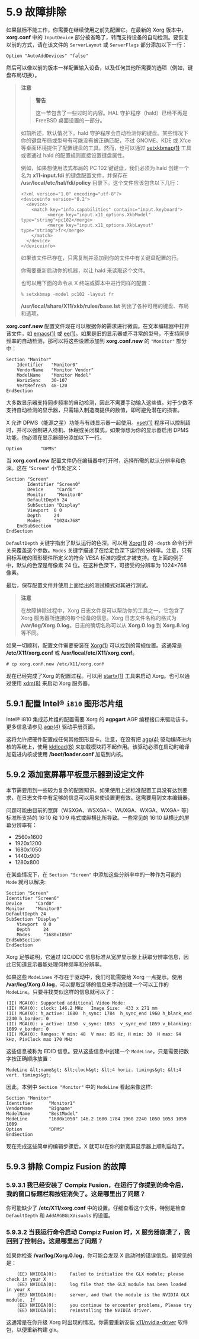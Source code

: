 # 5.9 故障排除
 
如果鼠标不能工作，你需要在继续使用之前先配置它。在最新的 Xorg 版本中，**xorg.conf** 中的 `InputDevice` 部分被省略了，转而支持设备的自动检测。要恢复以前的方式，请在该文件的 `ServerLayout` 或 `ServerFlags` 部分添加以下一行：

```
Option "AutoAddDevices" "false"
```

然后可以像以前的版本一样配置输入设备，以及任何其他所需要的选项（例如，键盘布局切换）。

> **注意**
>> **警告**
>> 
>> 这一节包含了一些过时的内容。HAL 守护程序（hald）已经不再是 FreeBSD 桌面设置的一部分。
> 
>
> 如前所述，默认情况下，hald 守护程序会自动检测你的键盘。某些情况下你的键盘布局或型号有可能没有被正确匹配，不过 GNOME、KDE 或 Xfce 等桌面环境提供了配置键盘的工具。然而，也可以通过 [setxkbmap(1)](https://www.freebsd.org/cgi/man.cgi?query=setxkbmap&sektion=1&format=html) 工具或者通过 hald 的配置规则直接设置键盘属性。
>
> 
> 例如，如果想使用法式布局的 PC 102 键键盘，我们必须为 hald 创建一个名为 **x11-input.fdi** 的键盘配置文件，并保存在 **/usr/local/etc/hal/fdi/policy** 目录下。这个文件应该包含以下几行：
>
> ```
> <?xml version="1.0" encoding="utf-8"?>
> <deviceinfo version="0.2">
>   <device>
>     <match key="info.capabilities" contains="input.keyboard">
> 	        <merge key="input.x11_options.XkbModel" type="string">pc102</merge>
> 	        <merge key="input.x11_options.XkbLayout" type="string">fr</merge>
>     </match>
>   </device>
> </deviceinfo>
> ```
> 如果该文件已存在，只需复制并添加到你的文件中有关键盘配置的行。
> 
> 你需要重新启动你的机器，以让 hald 来读取这个文件。
> 
> 也可以用下面的命令从 X 终端或脚本中进行同样的配置：
> 
> ```
> % setxkbmap -model pc102 -layout fr
> ```
>
> **/usr/local/share/X11/xkb/rules/base.lst** 列出了各种可用的键盘、布局和选项。

**xorg.conf.new** 配置文件现在可以根据你的需求进行微调。在文本编辑器中打开该文件，如 [emacs(1)](https://www.freebsd.org/cgi/man.cgi?query=emacs&sektion=1&format=html) 或 [ee(1)](https://www.freebsd.org/cgi/man.cgi?query=ee&sektion=1&format=html)。如果是旧的显示器或不寻常的型号，不支持同步频率的自动检测，那可以将这些设置添加到 **xorg.conf.new** 的 `"Monitor"` 部分中：

```
Section "Monitor"
	Identifier   "Monitor0"
	VendorName   "Monitor Vendor"
	ModelName    "Monitor Model"
	HorizSync    30-107
	VertRefresh  48-120
EndSection
```


大多数显示器支持同步频率的自动检测，因此不需要手动输入这些值。对于少数不支持自动检测的显示器，只需输入制造商提供的数值，即可避免潜在的损害。

X 允许 DPMS（能源之星）功能与有线显示器一起使用。[xset(1)](https://www.freebsd.org/cgi/man.cgi?query=xset&sektion=1&format=html) 程序可以控制超时，并可以强制进入待机、休眠或关闭模式。如果你想为你的显示器启用 DPMS 功能，你必须在显示器部分添加以下一行。

```
Option       "DPMS"
```

当 **xorg.conf.new** 配置文件仍在编辑器中打开时，选择所需的默认分辨率和色深。这在 `"Screen"` 小节处定义：

```
Section "Screen"
	    Identifier "Screen0"
	    Device     "Card0"
	    Monitor    "Monitor0"
	    DefaultDepth 24
	    SubSection "Display"
		Viewport  0 0
		Depth     24
		Modes     "1024x768"
	EndSubSection
EndSection
```

`DefaultDepth` 关键字指出了默认运行的色深。可以用 [Xorg(1)](https://www.freebsd.org/cgi/man.cgi?query=Xorg&sektion=1&format=html) 的 `-depth` 命令行开关来覆盖这个参数。`Modes` 关键字描述了在给定色深下运行的分辨率。注意，只有目标系统的图形硬件所定义的符合 VESA 标准的模式才被支持。在上面的例子中，默认的色深是每像素 24 位。在这种色深下，可接受的分辨率为 1024×768 像素。

最后，保存配置文件并使用上面给出的测试模式对其进行测试。

> **注意**
>
> 在故障排除过程中，Xorg 日志文件是可以帮助你的工具之一，它包含了 Xorg 服务器所连接的每个设备的信息。Xorg 日志文件名称的格式为 **/var/log/Xorg.0.log**。日志的确切名称可以从 **Xorg.0.log** 到 **Xorg.8.log** 等不同。
>

如果一切顺利，配置文件需要安装在 [Xorg(1)](https://www.freebsd.org/cgi/man.cgi?query=Xorg&sektion=1&format=html) 可以找到的常规位置。这通常是 **/etc/X11/xorg.conf** 或 **/usr/local/etc/X11/xorg.conf**。

```
# cp xorg.conf.new /etc/X11/xorg.conf
```

现在已经完成了Xorg 的配置过程。可以用 [startx(1)](https://www.freebsd.org/cgi/man.cgi?query=startx&sektion=1&format=html) 工具来启动 Xorg。也可以通过使用 [xdm(8)](https://www.freebsd.org/cgi/man.cgi?query=xdm&sektion=8&format=html) 来启动 Xorg 服务器。

## 5.9.1 配置 Intel® `i810` 图形芯片组

Intel® i810 集成芯片组的配置需要 Xorg 的 **agpgart** AGP 编程接口来驱动该卡。更多信息请参见 [agp(4)](https://www.freebsd.org/cgi/man.cgi?query=agp&sektion=4&format=html) 驱动手册页面。

这将允许把硬件配置成任何其他图形显卡。注意，在没有把 [agp(4)](https://www.freebsd.org/cgi/man.cgi?query=agp&sektion=4&format=html) 驱动编译进内核的系统上，使用 [kldload(8)](https://www.freebsd.org/cgi/man.cgi?query=kldload&sektion=8&format=html) 来加载模块将不起作用。该驱动必须在启动时编译加载进内核或使用 **/boot/loader.conf** 加载到内核。

## 5.9.2  添加宽屏幕平板显示器到设定文件

本节需要用到一些较为复杂的配置知识。如果使用上述标准配置工具没有达到要求，在日志文件中有足够的信息可以用来使设置更有效。这需要用到文本编辑器。

问题可能由目前的宽屏（WSXGA、WSXGA+、WUXGA、WXGA、WXGA+ 等）标准所支持的 16:10 和 10:9 格式或纵横比所导致。一些常见的 16:10 纵横比的屏幕分辨率有：

- 2560x1600
- 1920x1200
- 1680x1050
- 1440x900
- 1280x800

在某些情况下，在 `Section "Screen"` 中添加这些分辨率中的一种作为可能的 `Mode` 就可以解决:

```
Section "Screen"
Identifier "Screen0"
Device     "Card0"
Monitor    "Monitor0"
DefaultDepth 24
SubSection "Display"
	Viewport  0 0
	Depth     24
	Modes     "1680x1050"
EndSubSection
EndSection
```

Xorg 足够聪明，它通过 I2C/DDC 信息标准从宽屏显示器上获取分辨率信息，因此它知道显示器能处理何种频率和分辨率。

如果这些 `ModeLines` 不存在于驱动中，我们可能需要给 Xorg 一点提示。使用 **/var/log/Xorg.0.log**，可以提取足够的信息来手动创建一个可以工作的`ModeLine`。只要寻找类似这样的信息就可以了：

```
(II) MGA(0): Supported additional Video Mode:
(II) MGA(0): clock: 146.2 MHz   Image Size:  433 x 271 mm
(II) MGA(0): h_active: 1680  h_sync: 1784  h_sync_end 1960 h_blank_end 2240 h_border: 0
(II) MGA(0): v_active: 1050  v_sync: 1053  v_sync_end 1059 v_blanking: 1089 v_border: 0
(II) MGA(0): Ranges: V min: 48  V max: 85 Hz, H min: 30  H max: 94 kHz, PixClock max 170 MHz
```

这些信息被称为 EDID 信息。要从这些信息中创建一个 `ModeLine`，只是需要把数字按正确顺序放置：

```
ModeLine &lt;name&gt; &lt;clock&gt; &lt;4 horiz. timings&gt; &lt;4 vert. timings&gt;
```

因此，本例中 `Section "Monitor"` 中的 `ModeLine` 看起来像这样:

```
Section "Monitor"
Identifier      "Monitor1"
VendorName      "Bigname"
ModelName       "BestModel"
ModeLine        "1680x1050" 146.2 1680 1784 1960 2240 1050 1053 1059 1089
Option          "DPMS"
EndSection
```

现在完成这些简单的编辑步骤后，X 就可以在你的新宽屏显示器上顺利启动了。

## 5.9.3 排除 Compiz Fusion 的故障

### 5.9.3.1 我已经安装了 Compiz Fusion，在运行了你提到的命令后，我的窗口标题栏和按钮消失了。这是哪里出了问题？

你可能缺少了 **/etc/X11/xorg.conf** 中的设置。仔细查看这个文件，特别是检查 `DefaultDepth` 和 `AddARGBGLXVisuals` 的设置。

### 5.9.3.2 当我运行命令启动 Compiz Fusion 时，X 服务器崩溃了，我回到了控制台。这是哪里出了问题？

如果你检查 **/var/log/Xorg.0.log**，你可能会发现 X 启动时的错误信息。最常见的是：

```
    (EE) NVIDIA(0):     Failed to initialize the GLX module; please check in your X
    (EE) NVIDIA(0):     log file that the GLX module has been loaded in your X
    (EE) NVIDIA(0):     server, and that the module is the NVIDIA GLX module.  If
    (EE) NVIDIA(0):     you continue to encounter problems, Please try
    (EE) NVIDIA(0):     reinstalling the NVIDIA driver.
```

这通常是在你升级 Xorg 时出现的情况。你需要重新安装 [x11/nvidia-driver](https://cgit.freebsd.org/ports/tree/x11/nvidia-driver/pkg-descr) 软件包，以便重新构建 glx。
